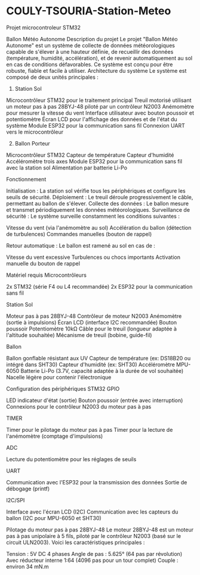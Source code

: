 # COULY-TSOURIA-Station-Meteo
Projet microcontroleur STM32

Ballon Météo Autonome
Description du projet
Le projet "Ballon Météo Autonome" est un système de collecte de données météorologiques capable de s'élever à une hauteur définie, de recueillir des données (température, humidité, accélération), et de revenir automatiquement au sol en cas de conditions défavorables. Ce système est conçu pour être robuste, fiable et facile à utiliser.
Architecture du système
Le système est composé de deux unités principales :
1. Station Sol

Microcontrôleur STM32 pour le traitement principal
Treuil motorisé utilisant un moteur pas à pas 28BYJ-48 piloté par un contrôleur N2003
Anémomètre pour mesurer la vitesse du vent
Interface utilisateur avec bouton poussoir et potentiomètre
Écran LCD pour l'affichage des données et de l'état du système
Module ESP32 pour la communication sans fil
Connexion UART vers le microcontrôleur

2. Ballon Porteur

Microcontrôleur STM32
Capteur de température
Capteur d'humidité
Accéléromètre trois axes
Module ESP32 pour la communication sans fil avec la station sol
Alimentation par batterie Li-Po

Fonctionnement

Initialisation : La station sol vérifie tous les périphériques et configure les seuils de sécurité.
Déploiement : Le treuil déroule progressivement le câble, permettant au ballon de s'élever.
Collecte des données : Le ballon mesure et transmet périodiquement les données météorologiques.
Surveillance de sécurité : Le système surveille constamment les conditions suivantes :

Vitesse du vent (via l'anémomètre au sol)
Accélération du ballon (détection de turbulences)
Commandes manuelles (bouton de rappel)


Retour automatique : Le ballon est ramené au sol en cas de :

Vitesse du vent excessive
Turbulences ou chocs importants
Activation manuelle du bouton de rappel



Matériel requis
Microcontrôleurs

2x STM32 (série F4 ou L4 recommandée)
2x ESP32 pour la communication sans fil

Station Sol

Moteur pas à pas 28BYJ-48
Contrôleur de moteur N2003
Anémomètre (sortie à impulsions)
Écran LCD (interface I2C recommandée)
Bouton poussoir
Potentiomètre 10kΩ
Câble pour le treuil (longueur adaptée à l'altitude souhaitée)
Mécanisme de treuil (bobine, guide-fil)

Ballon

Ballon gonflable résistant aux UV
Capteur de température (ex: DS18B20 ou intégré dans SHT30)
Capteur d'humidité (ex: SHT30)
Accéléromètre MPU-6050
Batterie Li-Po (3.7V, capacité adaptée à la durée de vol souhaitée)
Nacelle légère pour contenir l'électronique

Configuration des périphériques STM32
GPIO

LED indicateur d'état (sortie)
Bouton poussoir (entrée avec interruption)
Connexions pour le contrôleur N2003 du moteur pas à pas

TIMER

Timer pour le pilotage du moteur pas à pas
Timer pour la lecture de l'anémomètre (comptage d'impulsions)

ADC

Lecture du potentiomètre pour les réglages de seuils

UART

Communication avec l'ESP32 pour la transmission des données
Sortie de débogage (printf)

I2C/SPI

Interface avec l'écran LCD (I2C)
Communication avec les capteurs du ballon (I2C pour MPU-6050 et SHT30)

Pilotage du moteur pas à pas 28BYJ-48
Le moteur 28BYJ-48 est un moteur pas à pas unipolaire à 5 fils, piloté par le contrôleur N2003 (basé sur le circuit ULN2003). Voici les caractéristiques principales :

Tension : 5V DC
4 phases
Angle de pas : 5.625° (64 pas par révolution)
Avec réducteur interne 1:64 (4096 pas pour un tour complet)
Couple : environ 34 mN.m


